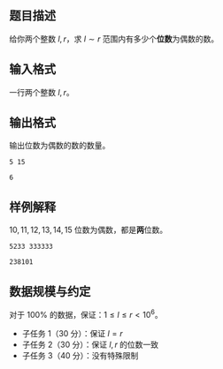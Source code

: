 ## 题目描述

给你两个整数 $l,r$，求 $l\sim r$ 范围内有多少个**位数**为偶数的数。

## 输入格式

一行两个整数 $l,r$。  

## 输出格式

输出位数为偶数的数的数量。

```input1
5 15
```

```output1
6
```

## 样例解释

$10,11,12,13,14,15$ 位数为偶数，都是**两**位数。

```input2
5233 333333
```

```output2
238101
```

## 数据规模与约定

对于 $100\%$ 的数据，保证：$1\le l\le r\lt 10^6$。

- 子任务 1（30 分）：保证 $l=r$
- 子任务 2（30 分）：保证 $l,r$ 的位数一致
- 子任务 3（40 分）：没有特殊限制